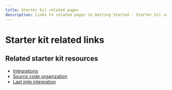 ```yaml
---
title: Starter kit related pages
description: Links to related pages in Getting Started - Starter kit section
---
```

# Starter kit related links

## Related starter kit resources

* [Integrations](../back-office-integrations/integrations.md)
* [Source code organization](../back-office-integrations/source-code-organization.md)
* [Last mile integration](../back-office-integrations/last-mile-integration.md)